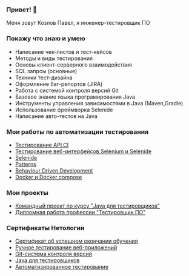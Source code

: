 ### Привет! 👋

Меня зовут Козлов Павел, я инженер-тестировщик ПО

### Покажу что знаю и умею
- Написание чек-листов и тест-кейсов
- Методы и виды тестирования
- Основы клиент-серверного взаимодействия
- SQL запрсы (основные)
- Техники тест-дизайна
- Оформление баг-репортов (JIRA)
- Работа с системой контроля версий Git
- Базовое знание языка програмирования Java
- Инструменты управления зависимостями в Java (Maven,Gradle)
- Использование фреймворка Selenide
- Написание авто-тестов на Java

### Мои работы по автоматизации тестирования
- [Тестирование API.CI](https://github.com/Pavelll23/TestingAPI.git)
- [Тестирование веб-интерфейсов,Selenium и Selenide](https://github.com/Pavelll23/OrderingCard.git)
- [Selenide](https://github.com/Pavelll23/CardDelivery.git)
- [Patterns](https://github.com/Pavelll23/CardDeliveryChangeDate.git)
- [Behaviour Driven Development](https://github.com/Pavelll23/PageObject.git)
- [Docker и Docker compose](https://github.com/Pavelll23/DockerPostgreSQL.git)

### Мои проекты
- [Командный проект по курсу "Java для тестировщиков"](https://github.com/Pavelll23/GamingActivity.git)
- [Дипломная работа профессии "Тестировщик ПО"](https://github.com/Pavelll23/Diplom.git)

### Сертификаты Нетологии
- [Сертификат об успешном окончании обучения](https://github.com/Pavelll23/Pavelll23/assets/116386264/ff3b23e9-7d9a-48d1-8acf-1ca55d8e8242)
- [Ручное тестирование веб-приложений](https://github.com/Pavelll23/Pavelll23/files/13045354/certificate.1.pdf)
- [Git-система контроля версий](https://github.com/Pavelll23/Pavelll23/files/13045362/certificate.2.pdf)
- [Java для тестировщиков](https://github.com/Pavelll23/Pavelll23/files/13045374/certificate.3.pdf)
- [Автоматизированное тестирование](https://github.com/Pavelll23/Pavelll23/files/13045392/certificate.4.pdf)


<!--
**Pavelll23/Pavelll23** is a ✨ _special_ ✨ repository because its `README.md` (this file) appears on your GitHub profile.

Here are some ideas to get you started:

- 🔭 I’m currently working on ...
- 🌱 I’m currently learning ...
- 👯 I’m looking to collaborate on ...
- 🤔 I’m looking for help with ...
- 💬 Ask me about ...
- 📫 How to reach me: ...
- 😄 Pronouns: ...
- ⚡ Fun fact: ...
-->
